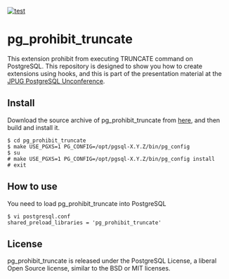 [![test](https://github.com/shinyaaa/pg_prohibit_truncate/actions/workflows/test.yaml/badge.svg)](https://github.com/shinyaaa/pg_prohibit_truncate/actions/workflows/test.yaml)

# pg_prohibit_truncate
This extension prohibit from executing TRUNCATE command on PostgreSQL.
This repository is designed to show you how to create extensions using hooks, and this is part of the presentation material at the [JPUG PostgreSQL Unconference](https://pgunconf.connpass.com/event/240528/).

## Install
Download the source archive of pg_prohibit_truncate from [here](https://github.com/shinyaaa/pg_prohibit_truncate), and then build and install it.
```
$ cd pg_prohibit_truncate
$ make USE_PGXS=1 PG_CONFIG=/opt/pgsql-X.Y.Z/bin/pg_config
$ su
# make USE_PGXS=1 PG_CONFIG=/opt/pgsql-X.Y.Z/bin/pg_config install
# exit
```

## How to use
You need to load pg_prohibit_truncate into PostgreSQL
```
$ vi postgresql.conf
shared_preload_libraries = 'pg_prohibit_truncate'
```

## License
pg_prohibit_truncate is released under the PostgreSQL License, a liberal Open Source license, similar to the BSD or MIT licenses.